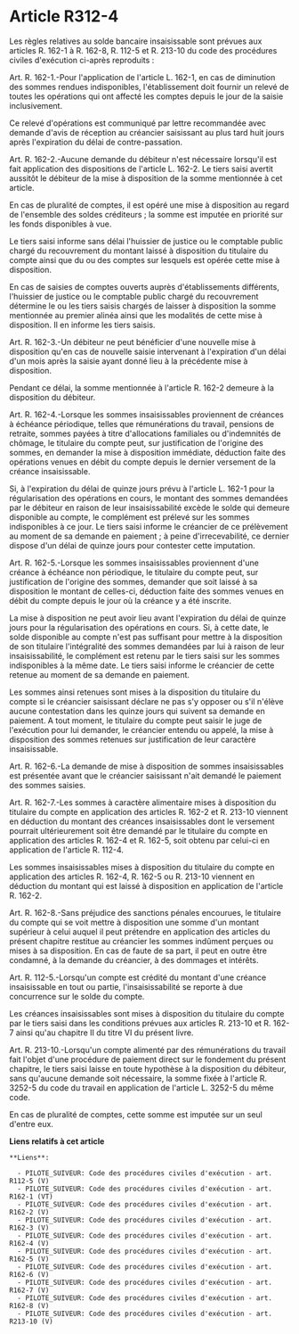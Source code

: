 # Article R312-4

Les règles relatives au solde bancaire insaisissable sont prévues aux articles R. 162-1 à R. 162-8, R. 112-5 et R. 213-10 du
code des procédures civiles d'exécution ci-après reproduits : 

Art. R. 162-1.-Pour l'application de l'article L. 162-1, en cas de diminution des sommes rendues indisponibles,
l'établissement doit fournir un relevé de toutes les opérations qui ont affecté les comptes depuis le jour de la saisie
inclusivement. 

Ce relevé d'opérations est communiqué par lettre recommandée avec demande d'avis de réception au créancier saisissant au plus
tard huit jours après l'expiration du délai de contre-passation. 

Art. R. 162-2.-Aucune demande du débiteur n'est nécessaire lorsqu'il est fait application des dispositions de l'article L.
162-2. Le tiers saisi avertit aussitôt le débiteur de la mise à disposition de la somme mentionnée à cet article. 

En cas de pluralité de comptes, il est opéré une mise à disposition au regard de l'ensemble des soldes créditeurs ; la somme
est imputée en priorité sur les fonds disponibles à vue. 

Le tiers saisi informe sans délai l'huissier de justice ou le comptable public chargé du recouvrement du montant laissé à
disposition du titulaire du compte ainsi que du ou des comptes sur lesquels est opérée cette mise à disposition. 

En cas de saisies de comptes ouverts auprès d'établissements différents, l'huissier de justice ou le comptable public chargé
du recouvrement détermine le ou les tiers saisis chargés de laisser à disposition la somme mentionnée au premier alinéa ainsi
que les modalités de cette mise à disposition. Il en informe les tiers saisis. 

Art. R. 162-3.-Un débiteur ne peut bénéficier d'une nouvelle mise à disposition qu'en cas de nouvelle saisie intervenant à
l'expiration d'un délai d'un mois après la saisie ayant donné lieu à la précédente mise à disposition. 

Pendant ce délai, la somme mentionnée à l'article R. 162-2 demeure à la disposition du débiteur. 

Art. R. 162-4.-Lorsque les sommes insaisissables proviennent de créances à échéance périodique, telles que rémunérations du
travail, pensions de retraite, sommes payées à titre d'allocations familiales ou d'indemnités de chômage, le titulaire du
compte peut, sur justification de l'origine des sommes, en demander la mise à disposition immédiate, déduction faite des
opérations venues en débit du compte depuis le dernier versement de la créance insaisissable. 

Si, à l'expiration du délai de quinze jours prévu à l'article L. 162-1 pour la régularisation des opérations en cours, le
montant des sommes demandées par le débiteur en raison de leur insaisissabilité excède le solde qui demeure disponible au
compte, le complément est prélevé sur les sommes indisponibles à ce jour. Le tiers saisi informe le créancier de ce
prélèvement au moment de sa demande en paiement ; à peine d'irrecevabilité, ce dernier dispose d'un délai de quinze jours
pour contester cette imputation. 

Art. R. 162-5.-Lorsque les sommes insaisissables proviennent d'une créance à échéance non périodique, le titulaire du compte
peut, sur justification de l'origine des sommes, demander que soit laissé à sa disposition le montant de celles-ci, déduction
faite des sommes venues en débit du compte depuis le jour où la créance y a été inscrite. 

La mise à disposition ne peut avoir lieu avant l'expiration du délai de quinze jours pour la régularisation des opérations en
cours. Si, à cette date, le solde disponible au compte n'est pas suffisant pour mettre à la disposition de son titulaire
l'intégralité des sommes demandées par lui à raison de leur insaisissabilité, le complément est retenu par le tiers saisi sur
les sommes indisponibles à la même date. Le tiers saisi informe le créancier de cette retenue au moment de sa demande en
paiement. 

Les sommes ainsi retenues sont mises à la disposition du titulaire du compte si le créancier saisissant déclare ne pas s'y
opposer ou s'il n'élève aucune contestation dans les quinze jours qui suivent sa demande en paiement. A tout moment, le
titulaire du compte peut saisir le juge de l'exécution pour lui demander, le créancier entendu ou appelé, la mise à
disposition des sommes retenues sur justification de leur caractère insaisissable. 

Art. R. 162-6.-La demande de mise à disposition de sommes insaisissables est présentée avant que le créancier saisissant
n'ait demandé le paiement des sommes saisies. 

Art. R. 162-7.-Les sommes à caractère alimentaire mises à disposition du titulaire du compte en application des articles R.
162-2 et R. 213-10 viennent en déduction du montant des créances insaisissables dont le versement pourrait ultérieurement
soit être demandé par le titulaire du compte en application des articles R. 162-4 et R. 162-5, soit obtenu par celui-ci en
application de l'article R. 112-4. 

Les sommes insaisissables mises à disposition du titulaire du compte en application des articles R. 162-4, R. 162-5 ou R.
213-10 viennent en déduction du montant qui est laissé à disposition en application de l'article R. 162-2. 

Art. R. 162-8.-Sans préjudice des sanctions pénales encourues, le titulaire du compte qui se voit mettre à disposition une
somme d'un montant supérieur à celui auquel il peut prétendre en application des articles du présent chapitre restitue au
créancier les sommes indûment perçues ou mises à sa disposition. En cas de faute de sa part, il peut en outre être condamné,
à la demande du créancier, à des dommages et intérêts. 

Art. R. 112-5.-Lorsqu'un compte est crédité du montant d'une créance insaisissable en tout ou partie, l'insaisissabilité se
reporte à due concurrence sur le solde du compte. 

Les créances insaisissables sont mises à disposition du titulaire du compte par le tiers saisi dans les conditions prévues
aux articles R. 213-10 et R. 162-7 ainsi qu'au chapitre II du titre VI du présent livre. 

Art. R. 213-10.-Lorsqu'un compte alimenté par des rémunérations du travail fait l'objet d'une procédure de paiement direct
sur le fondement du présent chapitre, le tiers saisi laisse en toute hypothèse à la disposition du débiteur, sans qu'aucune
demande soit nécessaire, la somme fixée à l'article R. 3252-5 du code du travail en application de l'article L. 3252-5 du
même code. 

En cas de pluralité de comptes, cette somme est imputée sur un seul d'entre eux.

**Liens relatifs à cet article**

	**Liens**:

	  - PILOTE_SUIVEUR: Code des procédures civiles d'exécution - art. R112-5 (V)
	  - PILOTE_SUIVEUR: Code des procédures civiles d'exécution - art. R162-1 (VT)
	  - PILOTE_SUIVEUR: Code des procédures civiles d'exécution - art. R162-2 (V)
	  - PILOTE_SUIVEUR: Code des procédures civiles d'exécution - art. R162-3 (V)
	  - PILOTE_SUIVEUR: Code des procédures civiles d'exécution - art. R162-4 (V)
	  - PILOTE_SUIVEUR: Code des procédures civiles d'exécution - art. R162-5 (V)
	  - PILOTE_SUIVEUR: Code des procédures civiles d'exécution - art. R162-6 (V)
	  - PILOTE_SUIVEUR: Code des procédures civiles d'exécution - art. R162-7 (V)
	  - PILOTE_SUIVEUR: Code des procédures civiles d'exécution - art. R162-8 (V)
	  - PILOTE_SUIVEUR: Code des procédures civiles d'exécution - art. R213-10 (V)

